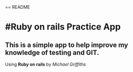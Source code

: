 == README

#Ruby on rails Practice App
===========================
This is a simple app to help improve my knowledge of testing and GIT.
------------------------------------------------------------------
Using **Ruby on rails**
by *Michael Griffiths*
